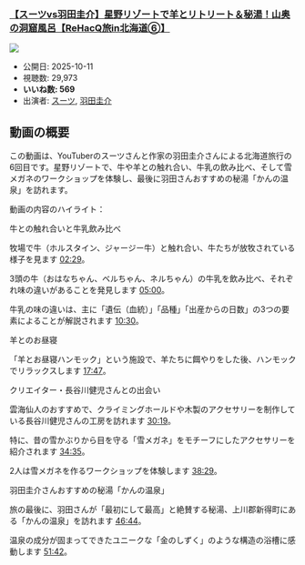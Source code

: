### [【スーツvs羽田圭介】星野リゾートで羊とリトリート＆秘湯！山奥の洞窟風呂【ReHacQ旅in北海道⑥】](https://www.youtube.com/watch?v=U5QlbzwpFE4)
[![](https://img.youtube.com/vi/U5QlbzwpFE4/sddefault.jpg)](https://www.youtube.com/watch?v=U5QlbzwpFE4)
-   公開日: 2025-10-11
-   視聴数: 29,973
-   **いいね数: 569**
-   出演者: [スーツ](/rehacq_fan/people/スーツ "wikilink"), [羽田圭介](/rehacq_fan/people/羽田圭介 "wikilink")


## 動画の概要

この動画は、YouTuberのスーツさんと作家の羽田圭介さんによる北海道旅行の6回目です。星野リゾートで、牛や羊との触れ合い、牛乳の飲み比べ、そして雪メガネのワークショップを体験し、最後に羽田さんおすすめの秘湯「かんの温泉」を訪れます。

動画の内容のハイライト：

牛との触れ合いと牛乳飲み比べ

牧場で牛（ホルスタイン、ジャージー牛）と触れ合い、牛たちが放牧されている様子を見ます [02:29](https://www.youtube.com/watch?v=U5QlbzwpFE4&t=149s)。

3頭の牛（おはなちゃん、ベルちゃん、ネルちゃん）の牛乳を飲み比べ、それぞれ味の違いがあることを発見します [05:00](https://www.youtube.com/watch?v=U5QlbzwpFE4&t=300s)。

牛乳の味の違いは、主に「遺伝（血統）」「品種」「出産からの日数」の3つの要素によることが解説されます [10:30](https://www.youtube.com/watch?v=U5QlbzwpFE4&t=630s)。

羊とのお昼寝

「羊とお昼寝ハンモック」という施設で、羊たちに餌やりをした後、ハンモックでリラックスします [17:47](https://www.youtube.com/watch?v=U5QlbzwpFE4&t=1067s)。

クリエイター・長谷川健児さんとの出会い

雲海仙人のおすすめで、クライミングホールドや木製のアクセサリーを制作している長谷川健児さんの工房を訪れます [30:19](https://www.youtube.com/watch?v=U5QlbzwpFE4&t=1819s)。

特に、昔の雪かぶりから目を守る「雪メガネ」をモチーフにしたアクセサリーを紹介されます [34:35](https://www.youtube.com/watch?v=U5QlbzwpFE4&t=2075s)。

2人は雪メガネを作るワークショップを体験します [38:29](https://www.youtube.com/watch?v=U5QlbzwpFE4&t=2309s)。

羽田圭介さんおすすめの秘湯「かんの温泉」

旅の最後に、羽田さんが「最初にして最高」と絶賛する秘湯、上川郡新得町にある「かんの温泉」を訪れます [46:44](https://www.youtube.com/watch?v=U5QlbzwpFE4&t=2804s)。

温泉の成分が固まってできたユニークな「金のしずく」のような構造の浴槽に感動します [51:42](https://www.youtube.com/watch?v=U5QlbzwpFE4&t=3102s)。
